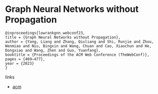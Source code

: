 # Graph Neural Networks without Propagation

```
@inproceedings{lowrankgnn_webconf23,
title = {Graph Neural Networks without Propagation},
author = {Yang, Liang and Zhang, Qiuliang and Shi, Runjie and Zhou, Wenmiao and Niu, Bingxin and Wang, Chuan and Cao, Xiaochun and He, Dongxiao and Wang, Zhen and Guo, Yuanfang},
booktitle = {Proceedings of the ACM Web Conference (TheWebConf)},
pages = {469–477},
year = {2023}
}
```

links
- [acm](https://dl.acm.org/doi/abs/10.1145/3543507.3583419)
